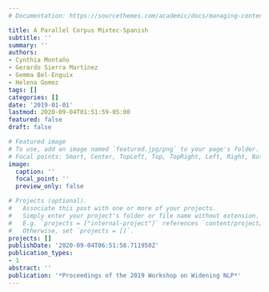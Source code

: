 ```yaml
---
# Documentation: https://sourcethemes.com/academic/docs/managing-content/

title: A Parallel Corpus Mixtec-Spanish
subtitle: ''
summary: ''
authors:
- Cynthia Montaño
- Gerardo Sierra Martı́nez
- Gemma Bel-Enguix
- Helena Gomez
tags: []
categories: []
date: '2019-01-01'
lastmod: 2020-09-04T01:51:59-05:00
featured: false
draft: false

# Featured image
# To use, add an image named `featured.jpg/png` to your page's folder.
# Focal points: Smart, Center, TopLeft, Top, TopRight, Left, Right, BottomLeft, Bottom, BottomRight.
image:
  caption: ''
  focal_point: ''
  preview_only: false

# Projects (optional).
#   Associate this post with one or more of your projects.
#   Simply enter your project's folder or file name without extension.
#   E.g. `projects = ["internal-project"]` references `content/project/deep-learning/index.md`.
#   Otherwise, set `projects = []`.
projects: []
publishDate: '2020-09-04T06:51:58.711950Z'
publication_types:
- 1
abstract: ''
publication: '*Proceedings of the 2019 Workshop on Widening NLP*'
---
```

